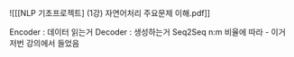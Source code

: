 ![[[NLP 기초프로젝트] (1강) 자연어처리 주요문제 이해.pdf]]

Encoder : 데이터 읽는거
Decoder : 생성하는거
Seq2Seq
n:m 비율에 따라 - 이거 저번 강의에서 들었음

